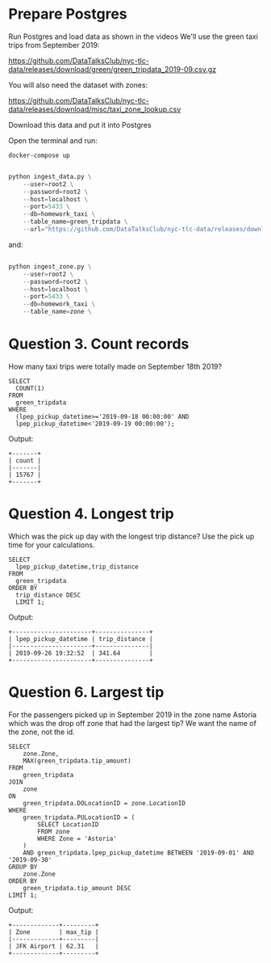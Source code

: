 # Prepare Postgres

Run Postgres and load data as shown in the videos We'll use the green taxi trips from September 2019:

https://github.com/DataTalksClub/nyc-tlc-data/releases/download/green/green_tripdata_2019-09.csv.gz

You will also need the dataset with zones:

https://github.com/DataTalksClub/nyc-tlc-data/releases/download/misc/taxi_zone_lookup.csv

Download this data and put it into Postgres

Open the terminal and run:

```
docker-compose up
```

```python

python ingest_data.py \
    --user=root2 \
    --password=root2 \
    --host=localhost \
    --port=5433 \
    --db=homework_taxi \
    --table_name=green_tripdata \
    --url="https://github.com/DataTalksClub/nyc-tlc-data/releases/download/green/green_tripdata_2019-09.csv.gz"
``` 

and:

```python

python ingest_zone.py \
    --user=root2 \
    --password=root2 \
    --host=localhost \
    --port=5433 \
    --db=homework_taxi \
    --table_name=zone \
```  

# Question 3. Count records

How many taxi trips were totally made on September 18th 2019?

```
SELECT
  COUNT(1)
FROM
  green_tripdata
WHERE
  (lpep_pickup_datetime>='2019-09-18 00:00:00' AND
  lpep_pickup_datetime<'2019-09-19 00:00:00');
```

Output:

```
+-------+
| count |
|-------|
| 15767 |
+-------+
```

# Question 4. Longest trip

Which was the pick up day with the longest trip distance? Use the pick up time for your calculations.

```
SELECT
  lpep_pickup_datetime,trip_distance
FROM
  green_tripdata
ORDER BY
  trip_distance DESC
  LIMIT 1;
```

Output:

```
+----------------------+---------------+
| lpep_pickup_datetime | trip_distance |
|----------------------+---------------|
| 2019-09-26 19:32:52  | 341.64        |
+----------------------+---------------+
```


# Question 6. Largest tip

For the passengers picked up in September 2019 in the zone name Astoria which was the drop off zone that had the largest tip? We want the name of the zone, not the id.

```
SELECT 
    zone.Zone,
    MAX(green_tripdata.tip_amount)
FROM 
    green_tripdata
JOIN 
    zone 
ON 
    green_tripdata.DOLocationID = zone.LocationID
WHERE 
    green_tripdata.PULocationID = (
        SELECT LocationID
        FROM zone
        WHERE Zone = 'Astoria'
    )
    AND green_tripdata.lpep_pickup_datetime BETWEEN '2019-09-01' AND '2019-09-30'
GROUP BY 
    zone.Zone
ORDER BY 
    green_tripdata.tip_amount DESC
LIMIT 1;

```

Output:

```
+-------------+---------+
| Zone        | max_tip |
|-------------+---------|
| JFK Airport | 62.31   |
+-------------+---------+
```

